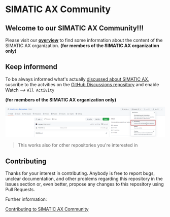 # SIMATIC AX Community

## Welcome to our SIMATIC AX Community!!!

Please visit our **[overview](https://github.com/orgs/simatic-ax/discussions/1)** to find some information about the content of the SIMATIC AX organization. **(for members of the SIMATIC AX organization only)**

## Keep informend
To be always informed what's actually [discussed about SIMATIC AX](https://github.com/orgs/simatic-ax/discussions), suscribe to the actvities on the [GitHub Discussions repository](https://github.com/simatic-ax/.discussions) and enable Watch --> `All Activity`

**(for members of the SIMATIC AX organization only)**

![notification](subscribe_notifications.png)

> This works also for other repositories you're interested in

## Contributing

Thanks for your interest in contributing. Anybody is free to report bugs, unclear documentation, and other problems regarding this repository in the Issues section or, even better, propose any changes to this repository using Pull Requests.

Further information:

[Contributing to SIMATIC AX Community](https://github.com/simatic-ax/.github/blob/main/.github/CONTRIBUTING.md)
